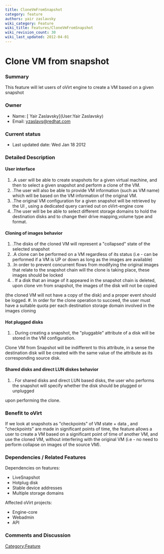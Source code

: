 ```yaml
---
title: CloneVmFromSnapshot
category: feature
authors: yair zaslavsky
wiki_category: Feature
wiki_title: Features/CloneVmFromSnapshot
wiki_revision_count: 30
wiki_last_updated: 2012-04-01
---
```


# Clone VM from snapshot

### Summary

This feature will let users of oVirt engine to create a VM based on a given snapshot

### Owner

*   Name: [ Yair Zaslavsky](User:Yair Zaslavsky)
*   Email: <yzaslavs@redhat.com>

### Current status

*   Last updated date: Wed Jan 18 2012

### Detailed Description

#### User interface

1.  .A user will be able to create snapshots for a given virtual machine, and then to select a given snapshot and perform a clone of the VM.
2.  .The user will also be able to provide VM information (such as VM name) which will be based on the VM information of the original VM.
3.  .The original VM configuration for a given snapshot will be retrieved by the UI , using a dedicated query carried out on oVirt-engine core
4.  .The user will be be able to select different storage domains to hold the destination disks and to change their drive mapping,volume type and format.

#### Cloning of images behavior

1.  .The disks of the cloned VM will represent a "collapsed" state of the selected snapshot
2.  .A clone can be performed on a VM regardless of its status (i.e - can be performed if a VM is UP or down as long as the images are available)
3.  .In order to prevent concurrent flows from modifying the original images that relate to the snapshot chain will the clone is taking place, these images should be locked
4.  . If a disk that an image of it appeared in the snapshot chain is deleted, upon clone vm from snapshot, the images of the disk will not be copied

(the cloned VM will not have a copy of the disk) and a proper event should be logged.
#. In order for the clone operation to succeed, the user must have a suitable quota per each destination storage domain involved in the images cloning

#### Hot plugged disks

1.  . During creating a snapshot, the "pluggable" attribute of a disk will be stored in the VM configuration.

Clone VM from Snapshot will be indifferent to this attribute, in a sense the destination disk will be created with the same value
of the attribute as its corresponding source disk.

#### Shared disks and direct LUN diskes behavior

1.  . For shared disks and direct LUN based disks, the user who performs the snapshot will specify whether the disk should be plugged or unplugged

upon performing the clone.

### Benefit to oVirt

If we look at snapshots as "checkpoints" of VM state + data , and "checkpoints" are made in significant points of time, the feature allows a user to create a VM based on a significant point of time of another VM, and use the cloned VM, without interfering with the original VM (i.e - no need to perform collapse on images of the source VM).

### Dependencies / Related Features

Dependencies on features:

*   LiveSnapshot
*   Hotplug disk
*   Stable device addresses
*   Multiple storage domains

Affected oVirt projects:

*   Engine-core
*   Webadmin
*   API

### Comments and Discussion

<Category:Feature>
